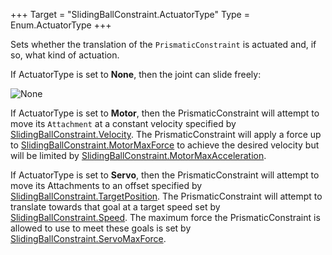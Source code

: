 +++
Target = "SlidingBallConstraint.ActuatorType"
Type = Enum.ActuatorType
+++

Sets whether the translation of the `PrismaticConstraint` is actuated and, if so, what kind of actuation.If ActuatorType is set to **None**, then the joint can slide freely:![None][1]If ActuatorType is set to **Motor**, then the PrismaticConstraint will attempt to move its `Attachment` at a constant velocity specified by [SlidingBallConstraint.Velocity](https://developer.roblox.com/api-reference/property/SlidingBallConstraint/Velocity). The PrismaticConstraint will apply a force up to [SlidingBallConstraint.MotorMaxForce](https://developer.roblox.com/api-reference/property/SlidingBallConstraint/MotorMaxForce) to achieve the desired velocity but will be limited by [SlidingBallConstraint.MotorMaxAcceleration](https://developer.roblox.com/api-reference/property/SlidingBallConstraint/MotorMaxAcceleration).If ActuatorType is set to **Servo**, then the PrismaticConstraint will attempt to move its Attachments to an offset specified by [SlidingBallConstraint.TargetPosition](https://developer.roblox.com/api-reference/property/SlidingBallConstraint/TargetPosition). The PrismaticConstraint will attempt to translate towards that goal at a target speed set by [SlidingBallConstraint.Speed](https://developer.roblox.com/api-reference/property/SlidingBallConstraint/Speed). The maximum force the PrismaticConstraint is allowed to use to meet these goals is set by [SlidingBallConstraint.ServoMaxForce](https://developer.roblox.com/api-reference/property/SlidingBallConstraint/ServoMaxForce).[1]: https://developer.roblox.com/assets/5b61fe15b0a0fd683d298842/SlidingBallConstraintNone.gif